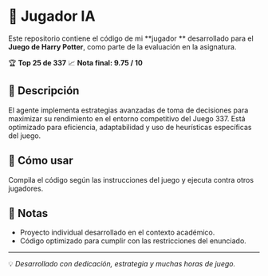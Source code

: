 # 🤖 Jugador IA

Este repositorio contiene el código de mi **jugador ** desarrollado para el **Juego de Harry Potter**, como parte de la evaluación en la asignatura.  

🏆 **Top 25 de 337**
📈 **Nota final: 9.75 / 10**  

## 🧠 Descripción

El agente implementa estrategias avanzadas de toma de decisiones para maximizar su rendimiento en el entorno competitivo del Juego 337. Está optimizado para eficiencia, adaptabilidad y uso de heurísticas específicas del juego.

## 🚀 Cómo usar

Compila el código según las instrucciones del juego y ejecuta contra otros jugadores.

## 📄 Notas

- Proyecto individual desarrollado en el contexto académico.
- Código optimizado para cumplir con las restricciones del enunciado.

---

💡 *Desarrollado con dedicación, estrategia y muchas horas de juego.*
